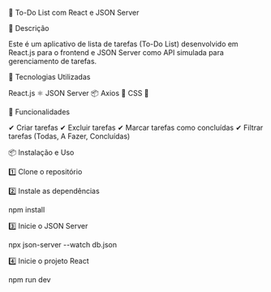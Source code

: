 📌 To-Do List com React e JSON Server

📖 Descrição

Este é um aplicativo de lista de tarefas (To-Do List) desenvolvido em React.js para o frontend e JSON Server como API simulada para gerenciamento de tarefas.

🚀 Tecnologias Utilizadas

React.js ⚛️
JSON Server 📦
Axios 🔗
CSS 🎨

🎯 Funcionalidades

✔ Criar tarefas
✔ Excluir tarefas
✔ Marcar tarefas como concluídas
✔ Filtrar tarefas (Todas, A Fazer, Concluídas)

📦 Instalação e Uso

1️⃣ Clone o repositório

2️⃣ Instale as dependências

npm install

3️⃣ Inicie o JSON Server

npx json-server --watch db.json

4️⃣ Inicie o projeto React

npm run dev
